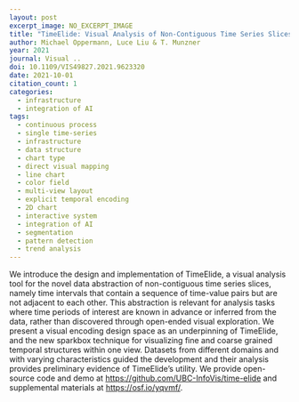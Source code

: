 ```yaml
---
layout: post
excerpt_image: NO_EXCERPT_IMAGE
title: "TimeElide: Visual Analysis of Non-Contiguous Time Series Slices"
author: Michael Oppermann, Luce Liu & T. Munzner
year: 2021
journal: Visual ..
doi: 10.1109/VIS49827.2021.9623320
date: 2021-10-01
citation_count: 1
categories:
  - infrastructure
  - integration of AI
tags:
  - continuous process
  - single time-series
  - infrastructure
  - data structure
  - chart type
  - direct visual mapping
  - line chart
  - color field
  - multi-view layout
  - explicit temporal encoding
  - 2D chart
  - interactive system
  - integration of AI
  - segmentation
  - pattern detection
  - trend analysis
---
```

We introduce the design and implementation of TimeElide, a visual analysis tool for the novel data abstraction of non-contiguous time series slices, namely time intervals that contain a sequence of time-value pairs but are not adjacent to each other. This abstraction is relevant for analysis tasks where time periods of interest are known in advance or inferred from the data, rather than discovered through open-ended visual exploration. We present a visual encoding design space as an underpinning of TimeElide, and the new sparkbox technique for visualizing fine and coarse grained temporal structures within one view. Datasets from different domains and with varying characteristics guided the development and their analysis provides preliminary evidence of TimeElide’s utility. We provide open-source code and demo at https://github.com/UBC-InfoVis/time-elide and supplemental materials at https://osf.io/yqvmf/.
